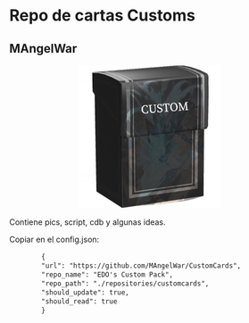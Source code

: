 # Repo de cartas Customs
## MAngelWar
<p align="center">
	<img src="./resources/DeckCase2003_L.png" alt="Multirole logo"/>
</p>
Contiene pics, script, cdb y algunas ideas.


Copiar en el config.json:


```
		{
		"url": "https://github.com/MAngelWar/CustomCards",
		"repo_name": "EDO's Custom Pack",
		"repo_path": "./repositories/customcards",
		"should_update": true,
		"should_read": true
		}
```
